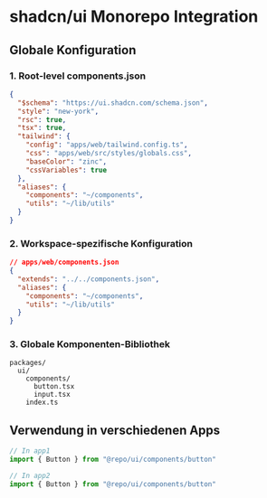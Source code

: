 # shadcn/ui Monorepo Integration

## Globale Konfiguration

### 1. Root-level components.json
```json
{
  "$schema": "https://ui.shadcn.com/schema.json",
  "style": "new-york",
  "rsc": true,
  "tsx": true,
  "tailwind": {
    "config": "apps/web/tailwind.config.ts",
    "css": "apps/web/src/styles/globals.css",
    "baseColor": "zinc",
    "cssVariables": true
  },
  "aliases": {
    "components": "~/components",
    "utils": "~/lib/utils"
  }
}
```

### 2. Workspace-spezifische Konfiguration
```json
// apps/web/components.json
{
  "extends": "../../components.json",
  "aliases": {
    "components": "~/components",
    "utils": "~/lib/utils"
  }
}
```

### 3. Globale Komponenten-Bibliothek
```
packages/
  ui/
    components/
      button.tsx
      input.tsx
    index.ts
```

## Verwendung in verschiedenen Apps
```typescript
// In app1
import { Button } from "@repo/ui/components/button"

// In app2  
import { Button } from "@repo/ui/components/button"
``` 